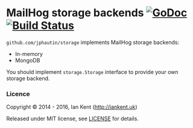 MailHog storage backends [![GoDoc](https://godoc.org/github.com/jphautin/storage?status.svg)](https://godoc.org/github.com/mailhog/storage) [![Build Status](https://travis-ci.org/mailhog/storage.svg?branch=master)](https://travis-ci.org/mailhog/storage)
=========

`github.com/jphautin/storage` implements MailHog storage backends:

  * In-memory
  * MongoDB

You should implement `storage.Storage` interface to provide your
own storage backend.

### Licence

Copyright ©‎ 2014 - 2016, Ian Kent (http://iankent.uk)

Released under MIT license, see [LICENSE](LICENSE.md) for details.
